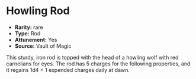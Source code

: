 
# Howling Rod

* **Rarity:** rare
* **Type:** Rod
* **Attunement:** Yes
* **Source:** Vault of Magic


This sturdy, iron rod is topped with the head of a howling wolf with red carnelians for eyes. The rod has 5 charges for the following properties, and it regains 1d4 + 1 expended charges daily at dawn.
